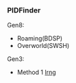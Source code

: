 ### PIDFinder

Gen8:
- Roaming(BDSP)
- Overworld(SWSH)

Gen3:
- Method 1 [lrng](https://github.com/Slashmolder/lrng)
